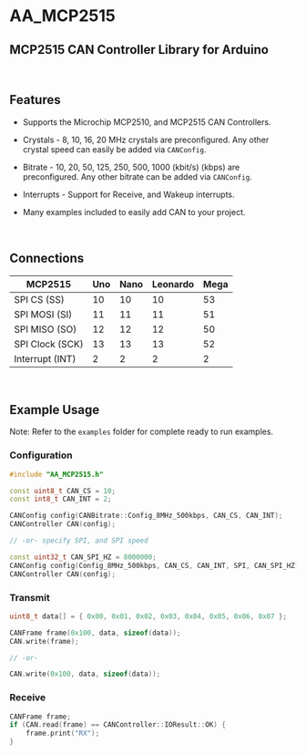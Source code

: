 # AA_MCP2515

## MCP2515 CAN Controller Library for Arduino

</br>

## Features

* Supports the Microchip MCP2510, and MCP2515 CAN Controllers.

* Crystals - 8, 10, 16, 20 MHz crystals are preconfigured. Any other crystal speed can easily be added via `CANConfig`.

* Bitrate - 10, 20, 50, 125, 250, 500, 1000 (kbit/s) (kbps) are preconfigured. Any other bitrate can be added via `CANConfig`.

* Interrupts - Support for Receive, and Wakeup interrupts.

* Many examples included to easily add CAN to your project.

</br>

## Connections

MCP2515 | Uno | Nano | Leonardo | Mega
------- | --- | ---- | -------- | ----
SPI CS (SS) | 10 | 10 | 10 | 53
SPI MOSI (SI) | 11 | 11 | 11 | 51
SPI MISO (SO) | 12 | 12 | 12 | 50
SPI Clock (SCK) | 13 | 13 | 13 | 52
Interrupt (INT) | 2 | 2 | 2 | 2

</br>

## Example Usage

Note: Refer to the `examples` folder for complete ready to run examples.

### Configuration

```cpp
#include "AA_MCP2515.h"

const uint8_t CAN_CS = 10;
const int8_t CAN_INT = 2;

CANConfig config(CANBitrate::Config_8MHz_500kbps, CAN_CS, CAN_INT);
CANController CAN(config);

// -or- specify SPI, and SPI speed

const uint32_t CAN_SPI_HZ = 8000000;
CANConfig config(Config_8MHz_500kbps, CAN_CS, CAN_INT, SPI, CAN_SPI_HZ);
CANController CAN(config);
```

### Transmit

```cpp
uint8_t data[] = { 0x00, 0x01, 0x02, 0x03, 0x04, 0x05, 0x06, 0x07 };

CANFrame frame(0x100, data, sizeof(data));
CAN.write(frame);

// -or-

CAN.write(0x100, data, sizeof(data));
```

### Receive

```cpp
CANFrame frame;
if (CAN.read(frame) == CANController::IOResult::OK) {
    frame.print("RX");
}
```
